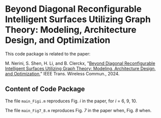 # Beyond Diagonal Reconfigurable Intelligent Surfaces Utilizing Graph Theory: Modeling, Architecture Design, and Optimization

This code package is related to the paper:

M. Nerini, S. Shen, H. Li, and B. Clerckx, "[Beyond Diagonal Reconfigurable Intelligent Surfaces Utilizing Graph Theory: Modeling, Architecture Design, and Optimization](https://ieeexplore.ieee.org/document/)," IEEE Trans. Wireless Commun., 2024.

## Content of Code Package

The file `main_Figi.m` reproduces Fig. *i* in the paper, for *i* = 6, 9, 10.

The file `main_Fig7_8.m` reproduces Fig. *7* in the paper when, Fig. *8* when.
